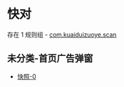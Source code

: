 # 快对

存在 1 规则组 - [com.kuaiduizuoye.scan](/src/apps/com.kuaiduizuoye.scan.ts)

## 未分类-首页广告弹窗

- [快照-0](https://i.gkd.li/i/12716285)
